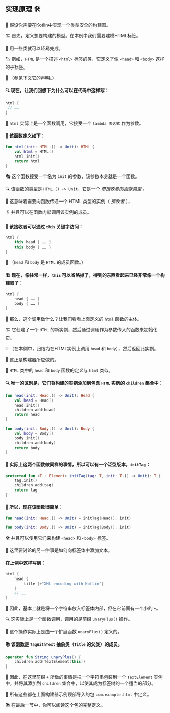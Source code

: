  
## 实现原理 🛠️

🤔 假设你需要在Kotlin中实现一个类型安全的构建器。

🏗️ 首先，定义想要构建的模型。在本例中我们需要建模HTML标签。

🧱 用一些类就可以轻易完成。

🏷️ 例如，`HTML` 是一个描述 `<html>` 标签的类，它定义了像 `<head>` 和 `<body>` 这样的子标签。

📝 （参见下文它的声明。）

#### 🔍 现在，让我们回想下为什么可以在代码中这样写：

```kotlin
html {
 // ……
}
```

🚀 `html` 实际上是一个函数调用，它接受一个 `lambda 表达式` 作为参数。

#### 🔧 该函数定义如下：

```kotlin
fun html(init: HTML.() -> Unit): HTML {
    val html = HTML()
    html.init()
    return html
}
```

🎭 这个函数接受一个名为 `init` 的参数，该参数本身就是一个函数。

🔍 该函数的类型是 `HTML.() -> Unit`，它是一个 *带接收者的函数类型* 。

🔗 这意味着需要向函数传递一个 HTML 类型的实例（ *接收者* ），

🖇️ 并且可以在函数内部调用该实例的成员。

#### 🔑 该接收者可以通过 `this` 关键字访问：

```kotlin
html {
    this.head { …… }
    this.body { …… }
}
```

🔧 （`head` 和 `body` 是 `HTML` 的成员函数。）

#### 🏗️ 现在，像往常一样，`this` 可以省略掉了，得到的东西看起来已经非常像一个构建器了：

```kotlin
html {
    head { …… }
    body { …… }
}
```

🤔 那么，这个调用做什么？让我们看看上面定义的 `html` 函数的主体。

🏗️ 它创建了一个 `HTML` 的新实例，然后通过调用作为参数传入的函数来初始化它。

💡 （在本例中，归结为在HTML实例上调用 `head` 和 `body`），然后返回此实例。

🎯 这正是构建器所应做的。

🔄 `HTML` 类中的 `head` 和 `body` 函数的定义与 `html` 类似。

#### 🔍 唯一的区别是，它们将构建的实例添加到包含 `HTML` 实例的 `children` 集合中：

```kotlin
fun head(init: Head.() -> Unit): Head {
    val head = Head()
    head.init()
    children.add(head)
    return head
}

fun body(init: Body.() -> Unit): Body {
    val body = Body()
    body.init()
    children.add(body)
    return body
}
```

#### 🔄 实际上这两个函数做同样的事情，所以可以有一个泛型版本，`initTag`：

```kotlin
protected fun <T : Element> initTag(tag: T, init: T.() -> Unit): T {
    tag.init()
    children.add(tag)
    return tag
}
```

#### 🚀 所以，现在该函数很简单：

```kotlin
fun head(init: Head.() -> Unit) = initTag(Head(), init)

fun body(init: Body.() -> Unit) = initTag(Body(), init)
```

🛠️ 并且可以使用它们来构建 `<head>` 和 `<body>` 标签。

📝 这里要讨论的另一件事是如何向标签体中添加文本。

#### 在上例中这样写到：

```kotlin
html {
    head {
        title {+"XML encoding with Kotlin"}
    }
    // ……
}
```

🧩 因此，基本上就是将一个字符串放入标签体内部，但在它前面有一个小的 `+`。

🔍 这实际上是一个函数调用，调用的是前缀 `unaryPlus()` 操作。

🔧 这个操作实际上是由一个扩展函数 `unaryPlus()` 定义的。

#### 📚 该函数是 `TagWithText` 抽象类（`Title` 的父类）的成员。

```kotlin
operator fun String.unaryPlus() {
    children.add(TextElement(this))
}
```

🔧 因此，在这里前缀 `+` 所做的事情是把一个字符串包装到一个 `TextElement` 实例中，并将其添加到 `children` 集合中，以使其成为标签树的一个适当的部分。

🌟 所有这些都在上面构建器示例顶部导入的包 `com.example.html` 中定义。

📚 在最后一节中，你可以阅读这个包的完整定义。